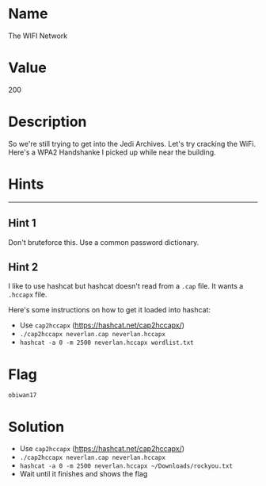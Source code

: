 # Name
The WIFI Network

# Value
200

# Description

So we're still trying to get into the Jedi Archives. Let's try cracking the WiFi. Here's a WPA2 Handshanke I picked up while near the building.

# Hints
-----------------------------------------------------------------

## Hint 1
Don't bruteforce this. Use a common password dictionary.

## Hint 2
I like to use hashcat but hashcat doesn't read from a `.cap` file. It wants a `.hccapx` file.

Here's some instructions on how to get it loaded into hashcat:
- Use `cap2hccapx` (https://hashcat.net/cap2hccapx/)
- `./cap2hccapx neverlan.cap neverlan.hccapx`
- `hashcat -a 0 -m 2500 neverlan.hccapx wordlist.txt`

# Flag

`obiwan17`

# Solution

- Use `cap2hccapx` (https://hashcat.net/cap2hccapx/)
- `./cap2hccapx neverlan.cap neverlan.hccapx`
- `hashcat -a 0 -m 2500 neverlan.hccapx ~/Downloads/rockyou.txt`
- Wait until it finishes and shows the flag
